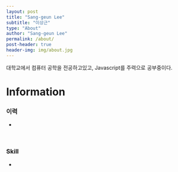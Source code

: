 ```yaml
---
layout: post
title: "Sang-geun Lee"
subtitle: "이상근"
type: "About"
author: "Sang-geun Lee"
permalink: /about/
post-header: true
header-img: img/about.jpg
---
```


대학교에서 컴퓨터 공학을 전공하고있고, Javascript를 주력으로 공부중이다.

# Information

### 이력

- 

<br />

### Skill

- 

<br />


